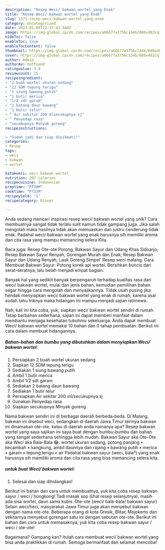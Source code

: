 ```yaml
---
description: "Resep Weci/ bakwan wortel yang Enak"
title: "Resep Weci/ bakwan wortel yang Enak"
slug: 1571-resep-weci-bakwan-wortel-yang-enak
category: Uncategorized
date: 2023-01-08T22:37:43.840Z
image: https://img-global.cpcdn.com/recipes/a66677a3756c134b/680x482cq70/weci-bakwan-wortel-foto-resep-utama.jpg
hideToc: false
enableToc: true
enableTocContent: false
thumbnail: https://img-global.cpcdn.com/recipes/a66677a3756c134b/680x482cq70/weci-bakwan-wortel-foto-resep-utama.jpg
cover: https://img-global.cpcdn.com/recipes/a66677a3756c134b/680x482cq70/weci-bakwan-wortel-foto-resep-utama.jpg
author: Admin
authorAv: notfound
ratingvalue: 3.9
reviewcount: 15
recipeingredient:
- "2 buah wortel ukuran sedang"
- "12 SDM tepung terigu"
- "1 siung bawang putih"
- "1 butir merica"
- "1/2 sdt garam"
- "2 batang daun bawang"
- "1 butir telur"
- " Air sekitar 200 mlsecukupnya sj"
- " Penyedap rasa"
- "secukupnya Minyak goreng"
recipeinstructions:

- "Sudah jadi dan siap dinikmati!"
categories:
- Resep
tags:
- weci
- bakwan
- wortel

katakunci: weci bakwan wortel 
nutrition: 297 calories
recipecuisine: Indonesian
preptime: "PT39M"
cooktime: "PT33M"
recipeyield: "1"
recipecategory: Dinner

---
```





Anda sedang mencari inspirasi resep weci/ bakwan wortel yang unik? Cara membuatnya sangat tidak terlalu sulit namun tidak gampang juga. Jika salah mengolah maka hasilnya tidak akan memuaskan dan justru cenderung tidak enak. Padahal weci/ bakwan wortel yang enak harusnya sih memiliki aroma dan cita rasa yang mampu memancing selera Kita.





Baca juga: Resep Ote-ote Porong, Bakwan Sayur dan Udang Khas Sidoarjo; Resep Bakwan Sayur Renyah, Gorengan Murah dan Enak; Resep Bakwan Sayur dan Udang Renyah, Lauk Goreng Simpel&#39; Resep weci malang. Cara Membuat Bakwan Sayur: Potong korek api wortel. Bersihkan buncis dari serat-seratnya, lalu belah menjadi empat bagian.

Banyak hal yang sedikit banyak berpengaruh terhadap kualitas rasa dari weci/ bakwan wortel, mulai dari jenis bahan, kemudian pemilihan bahan segar hingga cara mengolah dan menyajikannya. Tidak usah pusing jika hendak menyiapkan weci/ bakwan wortel yang enak di rumah, karena asal sudah tahu triknya maka hidangan ini mampu menjadi sajian istimewa.






Nah, kali ini kita coba, yuk, siapkan weci/ bakwan wortel sendiri di rumah. Tetap berbahan sederhana, sajian ini dapat memberi manfaat dalam membantu menjaga kesehatan tubuhmu sekeluarga. Anda dapat membuat Weci/ bakwan wortel memakai 10 bahan dan 0 tahap pembuatan. Berikut ini cara dalam membuat hidangannya.

<!--inarticleads1-->

##### Bahan-bahan dan bumbu yang dibutuhkan dalam menyiapkan Weci/ bakwan wortel:

1. Persiapkan 2 buah wortel ukuran sedang
1. Siapkan 12 SDM tepung terigu
1. Sediakan 1 siung bawang putih
1. Ambil 1 butir merica
1. Ambil 1/2 sdt garam
1. Sediakan 2 batang daun bawang
1. Sediakan 1 butir telur
1. Persiapkan  Air sekitar 200 ml/secukupnya sj
1. Gunakan  Penyedap rasa
1. Siapkan secukupnya Minyak goreng


Nama bakwan sendiri ini di berbagai daerah berbeda-beda. Di Malang, bakwan ini disebut weci, sedangkan di daerah Jawa Timur lainnya bakwan ini dinamakan ote-ote, kalau di daerah anda namanya apa? Resep bakwan wortel yang saya sajikan ini saya buat dengan bumbu-bumbu dan bahan yang sangat sederhana sehingga lebih mudah. Bakwan Sayur aka Ote-Ote aka Weci aka Bala-Bala 😂. wortel ukuran sedang, potong panjang • kecambah • kangkung, ambil daunnya dan rajang • bawang putih • merica • garam • tepung terigu • air Padahal bakwan sayur (weci, bala²) yang enak harusnya sih memiliki aroma dan cita rasa yang bisa memancing selera kita. 

<!--inarticleads2-->

#####  untuk buat Weci/ bakwan wortel:


1. Selesai dan siap dihidangkan!

Berikut ini bahan dan cara untuk membuatnya, yuk kita coba resep bakwan sayur / weci / hongkong! Tadi masak sop (lihat resep selanjutnya), masih ada sisa wortel, daun sama kubis. Ote-ote (weci/ bala-bala/ bakwan sayur) Selain weci/heci, masyarakat Jawa Timur juga akan menyebut bakwan dengan nama ote-ote. Beberapa orang di kota Gresik, Blitar, Mojokerto dan sekitarnya menyebut gorengan satu ini dengan sebutan ote-ote. Berikut ini bahan dan cara untuk memasaknya, yuk kita coba resep bakwan sayur / weci / ote-ote! 

Bagaimana? Gampang kan? Itulah cara membuat weci/ bakwan wortel yang bisa anda praktikkan di rumah. Semoga bermanfaat dan selamat mencoba!

